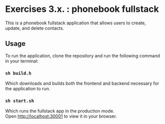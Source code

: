 # Exercises 3.x. : phonebook fullstack

This is a phonebook fullstack application that allows users to create, update, and delete contacts.

## Usage

To run the application, clone the repository and run the following command in your terminal:

### `sh build.h`

Which downloads and builds both the frontend and backend necessary for the application to run.

### `sh start.sh`

Which runs the fullstack app in the production mode.\
Open [http://localhost:30001](http://localhost:3001) to view it in your browser.